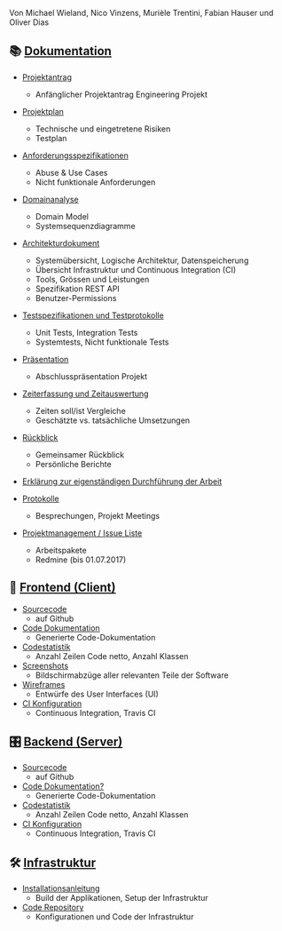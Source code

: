 Von Michael Wieland, Nico Vinzens, Murièle Trentini, Fabian Hauser und Oliver Dias


## 📚 [Dokumentation](https://github.com/epj-adit/documentation)

- [Projektantrag](https://raw.githubusercontent.com/epj-adit/documentation/master/1_Projektplan/Projektantrag_adit.pdf)
  - Anfänglicher Projektantrag Engineering Projekt 
- [Projektplan](https://raw.githubusercontent.com/epj-adit/documentation/master/)
  - Technische und eingetretene Risiken
  - Testplan
- [Anforderungsspezifikationen](https://raw.githubusercontent.com/epj-adit/documentation/master/2_Anforderungsspezifikation.pdf)
  - Abuse & Use Cases
  - Nicht funktionale Anforderungen
- [Domainanalyse](https://raw.githubusercontent.com/epj-adit/documentation/master/3_Domainanalyse.pdf)
  - Domain Model
  - Systemsequenzdiagramme
- [Architekturdokument](https://raw.githubusercontent.com/epj-adit/documentation/master/)
  - Systemübersicht, Logische Architektur, Datenspeicherung
  - Übersicht Infrastruktur und Continuous Integration (CI)
  - Tools, Grössen und Leistungen
  - Spezifikation REST API
  - Benutzer-Permissions
- [Testspezifikationen und Testprotokolle](https://raw.githubusercontent.com/epj-adit/documentation/master/)
  - Unit Tests, Integration Tests
  - Systemtests, Nicht funktionale Tests


- [Präsentation](https://raw.githubusercontent.com/epj-adit/documentation/master/13_adit_presentation.pdf)
  - Abschlusspräsentation Projekt
- [Zeiterfassung und Zeitauswertung](https://raw.githubusercontent.com/epj-adit/documentation/master/)
  - Zeiten soll/ist Vergleiche
  - Geschätzte vs. tatsächliche Umsetzungen
- [Rückblick](https://raw.githubusercontent.com/epj-adit/documentation/master/12_Erfahrungsberichte.pdf)
  - Gemeinsamer Rückblick
  - Persönliche Berichte
- [Erklärung zur eigenständigen Durchführung der Arbeit](https://raw.githubusercontent.com/epj-adit/documentation/master/14_Erklaerung_eigenstaendige_Arbeit.pdf)

- [Protokolle](#)
  - Besprechungen, Projekt Meetings

- [Projektmanagement / Issue Liste](https://project.qo.is/projects/engineering-projekt/issues)
  - Arbeitspakete
  - Redmine (bis 01.07.2017)

## 📝 [Frontend (Client)](https://github.com/epj-adit/frontend)

- [Sourcecode](https://github.com/epj-adit/frontend)
  - auf Github
- [Code Dokumentation]()
  - Generierte Code-Dokumentation
- [Codestatistik](https://raw.githubusercontent.com/epj-adit/documentation/master/10_Codestatistik.pdf)
  -  Anzahl Zeilen Code netto, Anzahl Klassen
- [Screenshots](https://raw.githubusercontent.com/epj-adit/documentation/master/7_Screenshots.pdf)
  - Bildschirmabzüge aller relevanten Teile der Software
- [Wireframes](https://raw.githubusercontent.com/epj-adit/documentation/master/16_Wireframes.pdf)
  - Entwürfe des User Interfaces (UI)
- [CI Konfiguration](https://github.com/epj-adit/frontend/blob/master/.travis.yml)
  - Continuous Integration, Travis CI

## 🎛 [Backend (Server)](https://github.com/epj-adit/backend)

- [Sourcecode](https://github.com/epj-adit/backend)
  - auf Github
- [Code Dokumentation?]()
  - Generierte Code-Dokumentation
- [Codestatistik](https://raw.githubusercontent.com/epj-adit/documentation/master/10_Codestatistik.pdf)
  - Anzahl Zeilen Code netto, Anzahl Klassen
- [CI Konfiguration](https://github.com/epj-adit/backend/blob/master/.travis.yml)
  - Continuous Integration, Travis CI

## 🛠️ [Infrastruktur](https://github.com/epj-adit/infrastructure)

- [Installationsanleitung](https://github.com/epj-adit/infrastructure/blob/master/README.md#engineering-project-infrastructure)
  - Build der Applikationen, Setup der Infrastruktur
- [Code Repository](https://github.com/epj-adit/infrastructure)
  - Konfigurationen und Code der Infrastruktur
